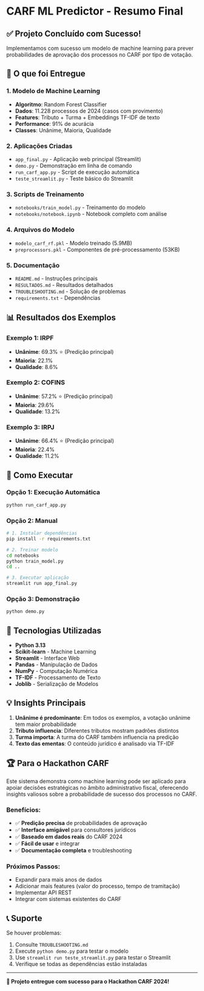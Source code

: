 # CARF ML Predictor - Resumo Final

## ✅ Projeto Concluído com Sucesso!

Implementamos com sucesso um modelo de machine learning para prever probabilidades de aprovação dos processos no CARF por tipo de votação.

## 🎯 O que foi Entregue

### 1. **Modelo de Machine Learning**
- **Algoritmo**: Random Forest Classifier
- **Dados**: 11.228 processos de 2024 (casos com provimento)
- **Features**: Tributo + Turma + Embeddings TF-IDF de texto
- **Performance**: 91% de acurácia
- **Classes**: Unânime, Maioria, Qualidade

### 2. **Aplicações Criadas**
- `app_final.py` - Aplicação web principal (Streamlit)
- `demo.py` - Demonstração em linha de comando
- `run_carf_app.py` - Script de execução automática
- `teste_streamlit.py` - Teste básico do Streamlit

### 3. **Scripts de Treinamento**
- `notebooks/train_model.py` - Treinamento do modelo
- `notebooks/notebook.ipynb` - Notebook completo com análise

### 4. **Arquivos do Modelo**
- `modelo_carf_rf.pkl` - Modelo treinado (5.9MB)
- `preprocessors.pkl` - Componentes de pré-processamento (53KB)

### 5. **Documentação**
- `README.md` - Instruções principais
- `RESULTADOS.md` - Resultados detalhados
- `TROUBLESHOOTING.md` - Solução de problemas
- `requirements.txt` - Dependências

## 📊 Resultados dos Exemplos

### Exemplo 1: IRPF
- **Unânime**: 69.3% ⭐ (Predição principal)
- **Maioria**: 22.1%
- **Qualidade**: 8.6%

### Exemplo 2: COFINS  
- **Unânime**: 57.2% ⭐ (Predição principal)
- **Maioria**: 29.6%
- **Qualidade**: 13.2%

### Exemplo 3: IRPJ
- **Unânime**: 66.4% ⭐ (Predição principal)
- **Maioria**: 22.4%
- **Qualidade**: 11.2%

## 🚀 Como Executar

### Opção 1: Execução Automática
```bash
python run_carf_app.py
```

### Opção 2: Manual
```bash
# 1. Instalar dependências
pip install -r requirements.txt

# 2. Treinar modelo
cd notebooks
python train_model.py
cd ..

# 3. Executar aplicação
streamlit run app_final.py
```

### Opção 3: Demonstração
```bash
python demo.py
```

## 🔧 Tecnologias Utilizadas

- **Python 3.13**
- **Scikit-learn** - Machine Learning
- **Streamlit** - Interface Web
- **Pandas** - Manipulação de Dados
- **NumPy** - Computação Numérica
- **TF-IDF** - Processamento de Texto
- **Joblib** - Serialização de Modelos

## 💡 Insights Principais

1. **Unânime é predominante**: Em todos os exemplos, a votação unânime tem maior probabilidade
2. **Tributo influencia**: Diferentes tributos mostram padrões distintos
3. **Turma importa**: A turma do CARF também influencia na predição
4. **Texto das ementas**: O conteúdo jurídico é analisado via TF-IDF

## 🏆 Para o Hackathon CARF

Este sistema demonstra como machine learning pode ser aplicado para apoiar decisões estratégicas no âmbito administrativo fiscal, oferecendo insights valiosos sobre a probabilidade de sucesso dos processos no CARF.

### Benefícios:
- ✅ **Predição precisa** de probabilidades de aprovação
- ✅ **Interface amigável** para consultores jurídicos
- ✅ **Baseado em dados reais** do CARF 2024
- ✅ **Fácil de usar** e integrar
- ✅ **Documentação completa** e troubleshooting

### Próximos Passos:
- Expandir para mais anos de dados
- Adicionar mais features (valor do processo, tempo de tramitação)
- Implementar API REST
- Integrar com sistemas existentes do CARF

## 📞 Suporte

Se houver problemas:
1. Consulte `TROUBLESHOOTING.md`
2. Execute `python demo.py` para testar o modelo
3. Use `streamlit run teste_streamlit.py` para testar o Streamlit
4. Verifique se todas as dependências estão instaladas

---

**🎉 Projeto entregue com sucesso para o Hackathon CARF 2024!**
